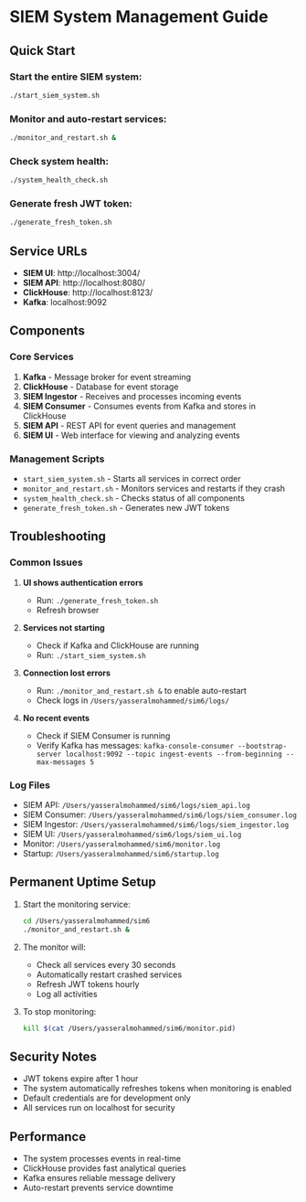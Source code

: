 # SIEM System Management Guide

## Quick Start

### Start the entire SIEM system:
```bash
./start_siem_system.sh
```

### Monitor and auto-restart services:
```bash
./monitor_and_restart.sh &
```

### Check system health:
```bash
./system_health_check.sh
```

### Generate fresh JWT token:
```bash
./generate_fresh_token.sh
```

## Service URLs

- **SIEM UI**: http://localhost:3004/
- **SIEM API**: http://localhost:8080/
- **ClickHouse**: http://localhost:8123/
- **Kafka**: localhost:9092

## Components

### Core Services
1. **Kafka** - Message broker for event streaming
2. **ClickHouse** - Database for event storage
3. **SIEM Ingestor** - Receives and processes incoming events
4. **SIEM Consumer** - Consumes events from Kafka and stores in ClickHouse
5. **SIEM API** - REST API for event queries and management
6. **SIEM UI** - Web interface for viewing and analyzing events

### Management Scripts
- `start_siem_system.sh` - Starts all services in correct order
- `monitor_and_restart.sh` - Monitors services and restarts if they crash
- `system_health_check.sh` - Checks status of all components
- `generate_fresh_token.sh` - Generates new JWT tokens

## Troubleshooting

### Common Issues

1. **UI shows authentication errors**
   - Run: `./generate_fresh_token.sh`
   - Refresh browser

2. **Services not starting**
   - Check if Kafka and ClickHouse are running
   - Run: `./start_siem_system.sh`

3. **Connection lost errors**
   - Run: `./monitor_and_restart.sh &` to enable auto-restart
   - Check logs in `/Users/yasseralmohammed/sim6/logs/`

4. **No recent events**
   - Check if SIEM Consumer is running
   - Verify Kafka has messages: `kafka-console-consumer --bootstrap-server localhost:9092 --topic ingest-events --from-beginning --max-messages 5`

### Log Files
- SIEM API: `/Users/yasseralmohammed/sim6/logs/siem_api.log`
- SIEM Consumer: `/Users/yasseralmohammed/sim6/logs/siem_consumer.log`
- SIEM Ingestor: `/Users/yasseralmohammed/sim6/logs/siem_ingestor.log`
- SIEM UI: `/Users/yasseralmohammed/sim6/logs/siem_ui.log`
- Monitor: `/Users/yasseralmohammed/sim6/monitor.log`
- Startup: `/Users/yasseralmohammed/sim6/startup.log`

## Permanent Uptime Setup

1. Start the monitoring service:
   ```bash
   cd /Users/yasseralmohammed/sim6
   ./monitor_and_restart.sh &
   ```

2. The monitor will:
   - Check all services every 30 seconds
   - Automatically restart crashed services
   - Refresh JWT tokens hourly
   - Log all activities

3. To stop monitoring:
   ```bash
   kill $(cat /Users/yasseralmohammed/sim6/monitor.pid)
   ```

## Security Notes

- JWT tokens expire after 1 hour
- The system automatically refreshes tokens when monitoring is enabled
- Default credentials are for development only
- All services run on localhost for security

## Performance

- The system processes events in real-time
- ClickHouse provides fast analytical queries
- Kafka ensures reliable message delivery
- Auto-restart prevents service downtime
